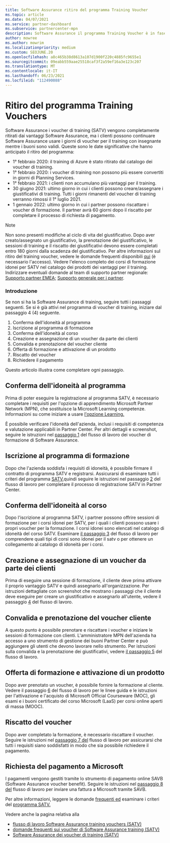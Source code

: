 ```yaml
---
title: Software Assurance ritiro del programma Training Voucher
ms.topic: article
ms.date: 04/07/2021
ms.service: partner-dashboard
ms.subservice: partnercenter-mpn
description: Software Assurance il programma Training Voucher è in fase di ritiro.
author: mowree
ms.author: mowrim
ms.localizationpriority: medium
ms.custom: SEOJUNE.20
ms.openlocfilehash: a8c465b38d8613a107d1900f220c4885fc9655e1
ms.sourcegitcommit: 09eabb559aae25518caf3f2a59ef16a3e123c207
ms.translationtype: MT
ms.contentlocale: it-IT
ms.lasthandoff: 06/23/2021
ms.locfileid: "112490088"
---
```

# <a name="training-vouchers-program-retirement"></a>Ritiro del programma Training Vouchers

Software Assurance i voucher di training (SATV) vengono completamente ritirati dai vantaggi Software Assurance, ma i clienti possono continuare Software Assurance usare i giorni di voucher per il training con insegnante mentre i buoni sono validi. Queste sono le date significative che hanno anticipato il ritiro del programma: 

- 1° febbraio 2020: il training di Azure è stato ritirato dal catalogo dei voucher di training.
- 1° febbraio 2020: i voucher di training non possono più essere convertiti in giorni di Planning Services.  
- 1° febbraio 2021: i clienti non accumulano più vantaggi per il training. 
- 30 giugno 2021: ultimo giorno in cui i clienti possono creare/assegnare i giustificativi di training. Tutti i giorni rimanenti del voucher di training verranno rimossi il 1° luglio 2021.
- 1 gennaio 2022: ultimo giorno in cui i partner possono riscattare i voucher di formazione. Il partner avrà 60 giorni dopo il riscatto per completare il processo di richiesta di pagamento.  

>[!NOTE]
>Non sono presenti modifiche al ciclo di vita del giustificativo. Dopo aver creato/assegnato un giustificativo, la prenotazione del giustificativo, le sessioni di training e il riscatto dei giustificativi devono essere completati entro 180 giorni dalla scadenza del giustificativo.  Per altre informazioni sul ritiro del training voucher, vedere le domande frequenti disponibili [qui](https://partner.microsoft.com/resources/collection/software-assurance-benefit-changes#/) (è necessario l'accesso).  Vedere l'elenco completo dei corsi di formazione idonei per SATV nel catalogo dei prodotti dei vantaggi per il training. Indirizzare eventuali domande al team di supporto partner regionale: [Supporto partner EMEA;](mailto:savoucher@msdirectservices.com) [Supporto generale per i partner](https://partner.microsoft.com/dashboard/support/servicerequests).



### <a name="get-started"></a>Introduzione

Se non si ha la Software Assurance di training, seguire tutti i passaggi seguenti. Se si è già attivi nel programma di voucher di training, iniziare dal passaggio 4 (4) seguente. 

1. Conferma dell'idoneità al programma
2. Iscrizione al programma di formazione
3. Conferma dell'idoneità al corso
4. Creazione e assegnazione di un voucher da parte dei clienti
5. Convalida e prenotazione del voucher cliente
6. Offerta di formazione e attivazione di un prodotto
7. Riscatto del voucher
8. Richiedere il pagamento

Questo articolo illustra come completare ogni passaggio.

## <a name="confirm-program-eligibility"></a>Conferma dell'idoneità al programma

Prima di poter eseguire la registrazione al programma SATV, è necessario completare i requisiti per l'opzione di apprendimento Microsoft Partner Network (MPN), che sostituisce la Microsoft Learning competenze. Informazioni su come iniziare a usare [l'opzione Learning.](https://partner.microsoft.com/membership/learning-partners)

È possibile verificare l'idoneità dell'azienda, inclusi i requisiti di competenza e valutazione applicabili in Partner Center. Per altri dettagli e screenshot, seguire le istruzioni nel [passaggio 1](https://query.prod.cms.rt.microsoft.com/cms/api/am/binary/RE4s3bB) del flusso di lavoro dei voucher di formazione di Software Assurance.

## <a name="enroll-in-the-training-program"></a>Iscrizione al programma di formazione

Dopo che l'azienda soddisfa i requisiti di idoneità, è possibile firmare il contratto di programma SATV e registrarsi. Assicurarsi di esaminare tutti i criteri del programma [SATV,](https://query.prod.cms.rt.microsoft.com/cms/api/am/binary/RE3koEP)quindi seguire le istruzioni nel passaggio [2](https://query.prod.cms.rt.microsoft.com/cms/api/am/binary/RE4s3bB) del flusso di lavoro per completare il processo di registrazione SATV in Partner Center.


## <a name="confirm-course-eligibility"></a>Conferma dell'idoneità al corso
Dopo l'iscrizione al programma SATV, i partner possono offrire sessioni di formazione per i corsi idonei per SATV, per i quali i clienti possono usare i propri voucher per la formazione. I corsi idonei sono elencati nel catalogo di idoneità del corso SATV. Esaminare [il passaggio 3](https://query.prod.cms.rt.microsoft.com/cms/api/am/binary/RE4s3bB) del flusso di lavoro per comprendere quali tipi di corsi sono idonei per il satv o per ottenere un collegamento al catalogo di idoneità per i corsi.

## <a name="have-customer-create-and-assign-voucher"></a>Creazione e assegnazione di un voucher da parte dei clienti

Prima di eseguire una sessione di formazione, il cliente deve prima attivare il proprio vantaggio SATV e quindi assegnarlo all'organizzazione. Per istruzioni dettagliate con screenshot che mostrano i passaggi che il cliente deve eseguire per creare un giustificativo e assegnarlo all'utente, vedere il passaggio [4](https://query.prod.cms.rt.microsoft.com/cms/api/am/binary/RE4s3bB) del flusso di lavoro.

## <a name="validate-and-reserve-customer-vouchers"></a>Convalida e prenotazione del voucher cliente

A questo punto è possibile prenotare e riscattare i voucher e iniziare le sessioni di formazione con clienti. L'amministratore MPN dell'azienda ha accesso a uno strumento di gestione dei buoni Partner Center e può aggiungere gli utenti che devono lavorare nello strumento. Per istruzioni sulla convalida e la prenotazione dei giustificativi, vedere [il passaggio 5](https://query.prod.cms.rt.microsoft.com/cms/api/am/binary/RE4s3bB) del flusso di lavoro.

## <a name="deliver-training-and-activate-product"></a>Offerta di formazione e attivazione di un prodotto

Dopo aver prenotato un voucher, è possibile fornire la formazione al cliente. Vedere il passaggio [6](https://query.prod.cms.rt.microsoft.com/cms/api/am/binary/RE4s3bB) del flusso di lavoro per le linee guida e le istruzioni per l'attivazione e l'acquisto di Microsoft Official Courseware (MOC), gli esami e i buoni certificato del corso Microsoft (LaaS) per corsi online aperti di massa (MOOC).

## <a name="redeem-voucher"></a>Riscatto del voucher

Dopo aver completato la formazione, è necessario riscattare il voucher. Seguire le istruzioni nel [passaggio 7 del](https://query.prod.cms.rt.microsoft.com/cms/api/am/binary/RE4s3bB) flusso di lavoro per assicurarsi che tutti i requisiti siano soddisfatti in modo che sia possibile richiedere il pagamento. 


## <a name="request-payment-from-microsoft"></a>Richiesta del pagamento a Microsoft

I pagamenti vengono gestiti tramite lo strumento di pagamento online SAVB (Software Assurance voucher benefit). Seguire le istruzioni nel [passaggio 8 del](https://query.prod.cms.rt.microsoft.com/cms/api/am/binary/RE4s3bB) flusso di lavoro per inviare una fattura a Microsoft tramite SAVB. 

Per altre informazioni, leggere le domande [frequenti ed](https://query.prod.cms.rt.microsoft.com/cms/api/am/binary/RE3kz5o) esaminare i criteri del [programma SATV.](https://query.prod.cms.rt.microsoft.com/cms/api/am/binary/RE3koEP)

Vedere anche la pagina relativa alla

- [flusso di lavoro Software Assurance training vouchers (SATV)](https://query.prod.cms.rt.microsoft.com/cms/api/am/binary/RE4s3bB)
- [domande frequenti sui voucher di Software Assurance training (SATV)](https://query.prod.cms.rt.microsoft.com/cms/api/am/binary/RE3kz5o)
- [Software Assurance dei voucher di training (SATV)](https://query.prod.cms.rt.microsoft.com/cms/api/am/binary/RE3koEP)
